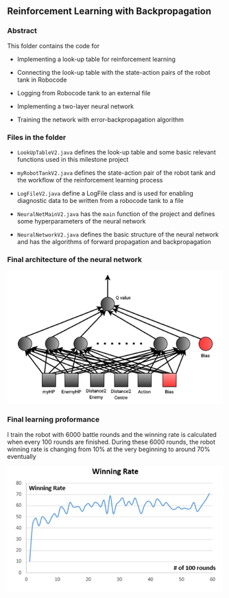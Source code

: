 ## Reinforcement Learning with Backpropagation

### Abstract

This folder contains the code for 

+  Implementing a look-up table for reinforcement learning

+  Connecting the look-up table with the state-action pairs of the robot tank in Robocode

+  Logging from Robocode tank to an external file

+  Implementing a two-layer neural network

+  Training the network with error-backpropagation algorithm

### Files in the folder

+ `LookUpTableV2.java` defines the look-up table and some basic relevant functions used in this milestone project

+ `myRobotTankV2.java` defines the state-action pair of the robot tank and the workflow of the reinforcement learning process

+ `LogFileV2.java` define a LogFile class and is used for enabling diagnostic data to be written from a robocode tank to a file

+ `NeuralNetMainV2.java` has the `main` function of the project and defines some hyperparameters of the neural network

+ `NeuralNetworkV2.java` defines the basic structure of the neural network and has the algorithms of forward propagation and backpropagation

### Final architecture of the neural network

![NN_Architectrue.PNG](img/NN_Architectrue.PNG)

### Final learning proformance

I train the robot with 6000 battle rounds and the winning rate is calculated when every 100 rounds are finished. During these 6000 rounds, the robot winning rate is changing from 10% at the very beginning to around 70% eventually

![Winning_Rate.PNG](img/Winning_Rate.PNG)
